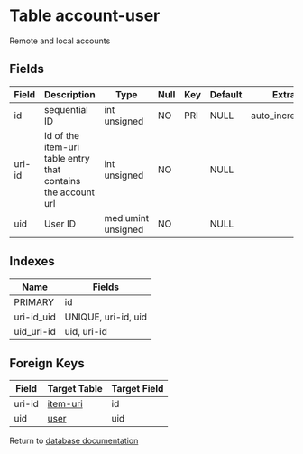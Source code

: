 Table account-user
===========

Remote and local accounts

Fields
------

| Field  | Description                                                  | Type               | Null | Key | Default | Extra          |
| ------ | ------------------------------------------------------------ | ------------------ | ---- | --- | ------- | -------------- |
| id     | sequential ID                                                | int unsigned       | NO   | PRI | NULL    | auto_increment |
| uri-id | Id of the item-uri table entry that contains the account url | int unsigned       | NO   |     | NULL    |                |
| uid    | User ID                                                      | mediumint unsigned | NO   |     | NULL    |                |

Indexes
------------

| Name       | Fields              |
| ---------- | ------------------- |
| PRIMARY    | id                  |
| uri-id_uid | UNIQUE, uri-id, uid |
| uid_uri-id | uid, uri-id         |

Foreign Keys
------------

| Field | Target Table | Target Field |
|-------|--------------|--------------|
| uri-id | [item-uri](help/database/db_item-uri) | id |
| uid | [user](help/database/db_user) | uid |

Return to [database documentation](help/database)
